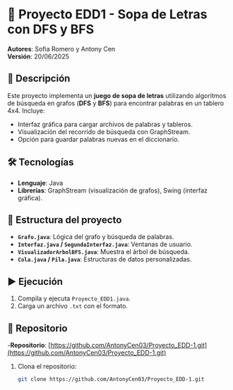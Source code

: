 # 🧩 Proyecto EDD1 - Sopa de Letras con DFS y BFS

**Autores**: Sofia Romero y Antony Cen  
**Versión**: 20/06/2025  

## 📌 Descripción
Este proyecto implementa un **juego de sopa de letras** utilizando algoritmos de búsqueda en grafos (**DFS** y **BFS**) para encontrar palabras en un tablero 4x4. Incluye:
- Interfaz gráfica para cargar archivos de palabras y tableros.
- Visualización del recorrido de búsqueda con GraphStream.
- Opción para guardar palabras nuevas en el diccionario.

## 🛠️ Tecnologías
- **Lenguaje**: Java
- **Librerías**: GraphStream (visualización de grafos), Swing (interfaz gráfica).

## 📂 Estructura del proyecto
- **`Grafo.java`**: Lógica del grafo y búsqueda de palabras.
- **`Interfaz.java` / `SegundaInterfaz.java`**: Ventanas de usuario.
- **`VisualizadorArbolBFS.java`**: Muestra el árbol de búsqueda.
- **`Cola.java` / `Pila.java`**: Estructuras de datos personalizadas.

## ▶️ Ejecución
1. Compila y ejecuta `Proyecto_EDD1.java`.
2. Carga un archivo `.txt` con el formato.

## 🔗 Repositorio
-**Repositorio**: [https://github.com/AntonyCen03/Proyecto_EDD-1.git](https://github.com/AntonyCen03/Proyecto_EDD-1.git)

1. Clona el repositorio:
   ```sh
   git clone https://github.com/AntonyCen03/Proyecto_EDD-1.git